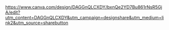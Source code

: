 https://www.canva.com/design/DAGGnQLCXDY/bxnQe2YD7Bu861rNsR5GjA/edit?utm_content=DAGGnQLCXDY&utm_campaign=designshare&utm_medium=link2&utm_source=sharebutton

